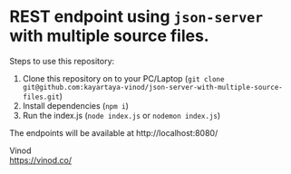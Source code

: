 # REST endpoint using `json-server` with multiple source files.

Steps to use this repository:

1. Clone this repository on to your PC/Laptop (`git clone git@github.com:kayartaya-vinod/json-server-with-multiple-source-files.git`)
1. Install dependencies (`npm i`)
1. Run the index.js (`node index.js` or `nodemon index.js`)

The endpoints will be available at http://localhost:8080/

Vinod<br>
https://vinod.co/

